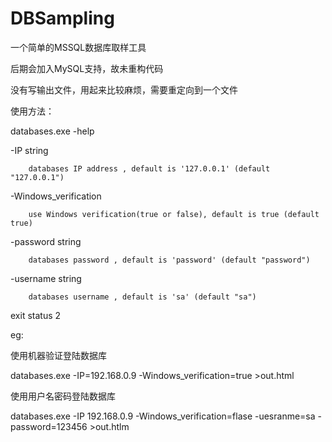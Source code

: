 # DBSampling

一个简单的MSSQL数据库取样工具

后期会加入MySQL支持，故未重构代码

没有写输出文件，用起来比较麻烦，需要重定向到一个文件

使用方法：

databases.exe -help

  -IP string
  
    	databases IP address , default is '127.0.0.1' (default "127.0.0.1")
      
  -Windows_verification
  
    	use Windows verification(true or false), default is true (default true)
      
  -password string
  
    	databases password , default is 'password' (default "password")
      
  -username string
  
    	databases username , default is 'sa' (default "sa")
      
exit status 2

eg:

使用机器验证登陆数据库

databases.exe -IP=192.168.0.9 -Windows_verification=true >out.html

使用用户名密码登陆数据库

databases.exe -IP 192.168.0.9 -Windows_verification=flase -uesranme=sa -password=123456 >out.htlm

